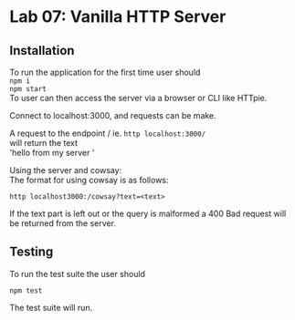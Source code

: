 # Lab 07: Vanilla HTTP Server

## Installation
To run the application for the first time user should  
    `npm i`   
    `npm start`  
To user can then access the server via a browser or CLI like HTTpie.

Connect to localhost:3000, and requests can be make.

A request to the endpoint / ie. `http localhost:3000/`    
will return the text   
'hello from my server '

Using the server and cowsay:  
The format for using cowsay is as follows:

`http localhost3000:/cowsay?text=<text>`

If the text part is left out or the query is malformed a 400 Bad request will be returned from the server.

## Testing

To run the test suite the user should  

```npm test```

The test suite will run.
